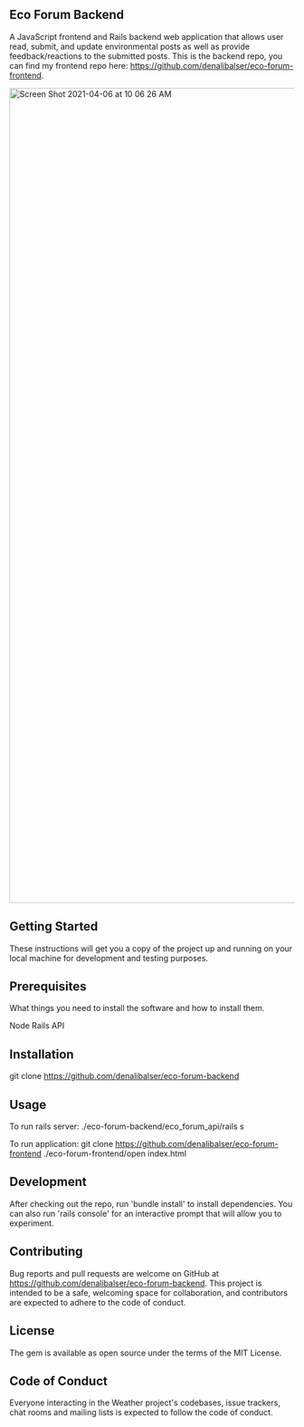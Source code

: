 ## Eco Forum Backend

A JavaScript frontend and Rails backend web application that allows user read, submit, and update environmental posts as well as provide feedback/reactions to the submitted posts. This is the backend repo, you can find my frontend repo here: https://github.com/denalibalser/eco-forum-frontend. 

<img width="1439" alt="Screen Shot 2021-04-06 at 10 06 26 AM" src="https://user-images.githubusercontent.com/46694709/113770572-81885100-96df-11eb-92ac-68bbf2bdaa8a.png">

## Getting Started

These instructions will get you a copy of the project up and running on your local machine for development and testing purposes.

## Prerequisites

What things you need to install the software and how to install them.

Node
Rails API

## Installation

git clone https://github.com/denalibalser/eco-forum-backend

## Usage

To run rails server:
  ./eco-forum-backend/eco_forum_api/rails s 

To run application:
    git clone https://github.com/denalibalser/eco-forum-frontend
    ./eco-forum-frontend/open index.html

## Development

After checking out the repo, run 'bundle install' to install dependencies. You can also run 'rails console' for an interactive prompt that will allow you to experiment.

## Contributing

Bug reports and pull requests are welcome on GitHub at https://github.com/denalibalser/eco-forum-backend. This project is intended to be a safe, welcoming space for collaboration, and contributors are expected to adhere to the code of conduct.

## License

The gem is available as open source under the terms of the MIT License.

## Code of Conduct

Everyone interacting in the Weather project's codebases, issue trackers, chat rooms and mailing lists is expected to follow the code of conduct.
